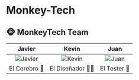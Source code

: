 # Monkey-Tech
## 🐵 MonkeyTech Team

| Javier | Kevin | Juan |
|:-----:|:------:|:----:|
| ![Javier](https://us.123rf.com/450wm/stockee/stockee2308/stockee230823933/211491171-the-monkey-dressed-in-a-vibrant-and-stylish-suit-poses-for-a-fashion-photo-shoot-against-a-grey.jpg) | ![Kevin](https://img.freepik.com/premium-photo/monkey-wearing-suit-tie-is-sitting-table_68339-677.jpg?w=360) | ![Juan](https://img.freepik.com/premium-photo/monkey-wearing-suit-studio_1336671-78624.jpg) |
| El Cerebro 🧠 | El Diseñador 👨‍💻 | El Tester 🧪 |
